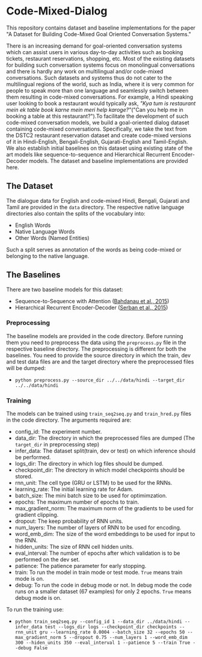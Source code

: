 # Code-Mixed-Dialog
This repository contains dataset and baseline implementations for the paper "A Dataset for Building Code-Mixed Goal Oriented Conversation Systems."

There is an increasing demand for goal-oriented conversation systems which can assist users in various day-to-day activities such as booking tickets, restaurant reservations, shopping, etc. Most of the existing datasets for building such conversation systems focus on monolingual conversations and there is hardly any work on multilingual and/or code-mixed conversations. Such datasets and systems thus do not cater to the multilingual regions of the world, such as India, where it is very common for people to speak more than one language and seamlessly switch between them resulting in code-mixed conversations. For example, a Hindi speaking user looking to book a restaurant would typically ask, *"Kya tum is restaurant mein ek table book karne mein meri help karoge?"*("Can you help me in booking a table at this restaurant?").To facilitate the development of such code-mixed conversation models, we build a goal-oriented dialog dataset containing code-mixed conversations. Specifically, we take the text from the DSTC2 restaurant reservation dataset and create code-mixed versions of it in Hindi-English, Bengali-English, Gujarati-English and Tamil-English. We also establish initial baselines on this dataset using existing state of the art models like sequence-to-sequence and Hierarchical Recurrent Encoder-Decoder models. The dataset and baseline implementations are provided here.

## The Dataset
The dialogue data for English and code-mixed Hindi, Bengali, Gujarati and Tamil are provided in the `data` directory. The respective native language directories also contain the splits of the vocabulary into:
* English Words
* Native Language Words
* Other Words (Named Entities)

Such a split serves as annotation of the words as being code-mixed or belonging to the native language.

## The Baselines
There are two baseline models for this dataset:
* Sequence-to-Sequence with Attention ([Bahdanau et al., 2015](https://arxiv.org/pdf/1409.0473.pdf))
* Hierarchical Recurrent Encoder-Decoder ([Serban et al., 2015](https://arxiv.org/pdf/1507.04808.pdf))

### Preprocessing
The baseline models  are provided in the code directory. Before running them you need to preprocess the data using the `preprocess.py` file in the respective baseline directory. The preprocessing is different for both the baselines. You need to provide the source directory in which the train, dev and test data files are and the target directory where the preprocessed files will be dumped:

* `python preprocess.py --source_dir ../../data/hindi --target_dir ../../data/hindi`

### Training

The models can be trained using `train_seq2seq.py` and `train_hred.py` files in the code directory. The arguments required are:
* config_id: The experiment number.
* data_dir: The directory in which the preprocessed files are dumped (The `target_dir` in preprocessing step)
* infer_data: The dataset split(train, dev or test) on which inference should be performed.
* logs_dir: The directory in which log files should be dumped.
* checkpoint_dir: The directory in which model checkpoints should be stored.
* rnn_unit: The cell type (GRU or LSTM) to be used for the RNNs.
* learning_rate: The initial learning rate for Adam.
* batch_size: The mini batch size to be used for optimimzation.
* epochs: The maximum number of epochs to train.
* max_gradient_norm: The maximum norm of the gradients to be used for gradient clipping.
* dropout: The keep probability of RNN units.
* num_layers: The number of layers of RNN to be used for encoding.
* word_emb_dim: The size of the word embeddings to be used for input to the RNN.
* hidden_units: The size of RNN cell hidden units.
* eval_interval: The number of epochs after which validation is to be performed on the dev set.
* patience: The patience parameter for early stopping.
* train: To run the model in train mode or test mode. `True` means train mode is on.
* debug: To run the code in debug mode or not. In debug mode the code runs on a smaller dataset (67 examples) for only 2 epochs. `True` means debug mode is on.

To run the training use:
* `python train_seq2seq.py --config_id 1 --data_dir ../data/hindi --infer_data test --logs_dir logs --checkpoint_dir checkpoints --rnn_unit gru --learning_rate 0.0004 --batch_size 32 --epochs 50 --max_gradient_norm 5 --dropout 0.75 --num_layers 1 --word_emb_dim 300 --hiden_units 350 --eval_interval 1 --patience 5 --train True --debug False`
